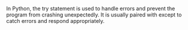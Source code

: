 In Python, the try statement is used to handle errors and prevent the program from crashing unexpectedly. It is usually paired with except to catch errors and respond appropriately.
